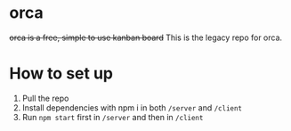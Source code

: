 # orca
~~orca is a free, simple to use kanban board~~
This is the legacy repo for orca.

# How to set up
1. Pull the repo
2. Install dependencies with npm i in both ```/server``` and ```/client```
3. Run ```npm start``` first in ```/server``` and then in ```/client```

